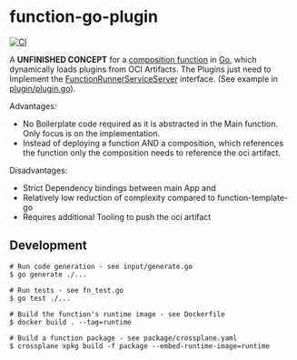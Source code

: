 # function-go-plugin
[![CI](https://github.com/crossplane/function-go/actions/workflows/ci.yml/badge.svg)](https://github.com/crossplane/function-go/actions/workflows/ci.yml)

A **UNFINISHED CONCEPT** for a [composition function][functions] in [Go][go], which dynamically loads plugins from OCI Artifacts.
The Plugins just need to Implement the [FunctionRunnerServiceServer](https://pkg.go.dev/github.com/crossplane/function-sdk-go@v0.3.0/proto/v1#FunctionRunnerServiceServer) interface. (See example in [plugin/plugin.go](plugin/plugin.go)).

Advantages:
* No Boilerplate code required as it is abstracted in the Main function. Only focus is on the implementation.
* Instead of deploying a function AND a composition, which references the function only the composition needs to reference the oci artifact.

Disadvantages:
* Strict Dependency bindings between main App and 
* Relatively low reduction of complexity compared to function-template-go
* Requires additional Tooling to push the oci artifact

## Development

```shell
# Run code generation - see input/generate.go
$ go generate ./...

# Run tests - see fn_test.go
$ go test ./...

# Build the function's runtime image - see Dockerfile
$ docker build . --tag=runtime

# Build a function package - see package/crossplane.yaml
$ crossplane xpkg build -f package --embed-runtime-image=runtime
```

[functions]: https://docs.crossplane.io/latest/concepts/composition-functions
[go]: https://go.dev
[function guide]: https://docs.crossplane.io/knowledge-base/guides/write-a-composition-function-in-go
[package docs]: https://pkg.go.dev/github.com/crossplane/function-sdk-go
[docker]: https://www.docker.com
[cli]: https://docs.crossplane.io/latest/cli
